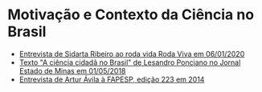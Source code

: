 # Motivação e Contexto da Ciência no Brasil #

* [Entrevista de Sidarta Ribeiro ao roda vida Roda Viva em 06/01/2020](https://www.youtube.com/watch?v=E4pO_h3D6jU)
* [Texto "A ciência cidadã no Brasil" de Lesandro Ponciano no Jornal Estado de Minas em 01/05/2018](https://www.researchgate.net/publication/338224938_A_ciencia_cidada_no_Brasil)
* [Entrevista de Artur Ávila à FAPESP, edição 223 em 2014](https://revistapesquisa.fapesp.br/2014/09/16/o-homem-que-calcula/)
